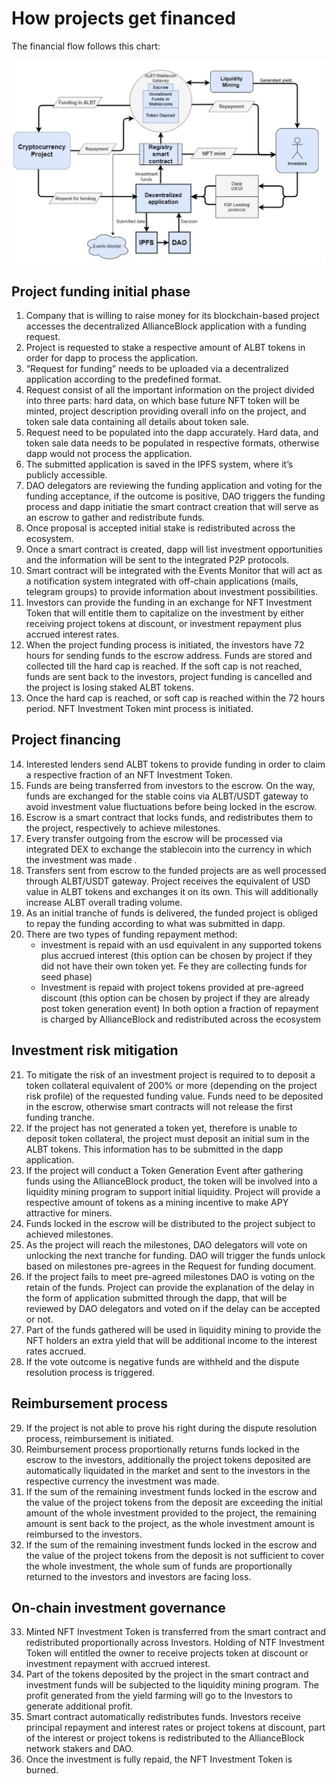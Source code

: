 # How projects get financed

The financial flow follows this chart:

![FinanceFLowChart](img/financeFlow.png)

## Project funding initial phase
 
1. Company  that is willing to raise money for its blockchain-based project accesses the decentralized AllianceBlock application with a funding request. 
2. Project is requested to stake a respective amount of ALBT tokens in order for dapp to process the application.
3. “Request for funding” needs to be uploaded via a decentralized application according to the predefined format. 
4. Request consist of all the important information on the project divided into three parts: hard data, on which base future NFT token will be minted, project description providing overall info on the project, and token sale data containing all details about token sale. 
5. Request need to be populated into the dapp accurately. Hard data, and token sale data needs to be populated in respective formats, otherwise dapp would not process the application.
6. The submitted application is saved in the IPFS system, where it’s publicly accessible.
7. DAO delegators are reviewing the funding application and voting for the funding acceptance, if the outcome is positive, DAO triggers the funding process and dapp initiatie the smart contract creation that will serve as an escrow to gather and redistribute funds.
8. Once proposal is accepted initial stake is redistributed across the ecosystem.
9. Once a smart contract is created, dapp will list investment opportunities and the information will be sent to the integrated P2P protocols. 
10. Smart contract will be integrated with the Events Monitor that will act as a notification system integrated with off-chain applications (mails, telegram groups) to provide information about investment possibilities. 
11. Investors can provide the funding in an exchange for NFT Investment Token that will entitle them to capitalize on the investment by either receiving project tokens at discount, or investment repayment plus accrued interest rates. 
12. When the project funding process is initiated, the investors have 72 hours for sending funds to the escrow address. Funds are stored and collected till the hard cap is reached. If the soft cap is not reached, funds are sent back to the investors, project funding is cancelled and the project is losing staked ALBT tokens. 
13. Once the hard cap is reached, or soft cap is reached within the 72 hours period. NFT Investment Token mint process is initiated. 


## Project financing  

14. Interested lenders send ALBT tokens to provide funding in order to claim a respective fraction of an NFT Investment Token. 
15. Funds are being transferred from investors to the escrow. On the way, funds are exchanged for the stable coins via ALBT/USDT gateway to avoid investment value fluctuations before being locked in the escrow.
16. Escrow is a smart contract that locks funds, and redistributes them to the project, respectively to achieve milestones. 
17. Every transfer outgoing from the escrow will be processed via integrated DEX to exchange the stablecoin into the currency in which the investment was made . 
18. Transfers sent from escrow to the funded projects are as well processed through ALBT/USDT gateway. Project receives the equivalent of USD value in ALBT tokens and  exchanges it on its own. This will additionally increase ALBT overall trading volume. 
19. As an initial tranche of funds is delivered, the funded project is obliged to repay the funding according to what was submitted in dapp. 
20. There are two types of funding repayment method:
    - investment is repaid with an usd equivalent in any supported tokens plus accrued interest (this option can be chosen by project if they did not have their own token yet. Fe they are collecting funds for seed phase) 
    - Investment is repaid with project tokens provided at pre-agreed discount  (this option can be chosen by project if they are already post token generation event)
    In both option a fraction of repayment is charged by AllianceBlock and redistributed across the ecosystem

## Investment risk mitigation 

21. To mitigate the risk of an investment project is required to to deposit a token collateral equivalent of 200% or more (depending on the project risk profile) of the requested funding value. Funds need to be deposited in the escrow, otherwise smart contracts will not release the first funding tranche. 
22. If the project has not generated a token yet, therefore is unable to deposit token collateral, the project must deposit an initial sum in the ALBT tokens. This information has to be submitted in the dapp application. 
23. If the project will conduct a Token Generation Event after gathering funds using the AllianceBlock product, the token will be involved into a liquidity mining program to support initial liquidity. Project will provide a respective amount of tokens as a mining incentive to make APY attractive for miners.  
24. Funds locked in the escrow will be distributed to the project subject to achieved milestones.
25. As the project will reach the milestones, DAO delegators will vote on unlocking the next tranche for funding. DAO will trigger the funds unlock based on milestones pre-agrees in the Request for funding document.
26. If the project fails to meet pre-agreed milestones DAO is voting on the retain of the funds. Project can provide the explanation of the delay in the form of application submitted through the dapp, that will be reviewed by DAO delegators and voted on if the delay can be accepted or not. 
27. Part of the funds gathered will be used in liquidity mining to provide the NFT holders an extra yield that will be additional income to the interest rates accrued.  
28. If the vote outcome is negative funds are withheld and the dispute resolution process is triggered. 

## Reimbursement process

29. If the project is not able to prove his right during the dispute resolution process, reimbursement is initiated. 
30. Reimbursement process proportionally returns funds locked in the escrow to the investors, additionally the project tokens deposited are automatically liquidated in the market and sent to the investors in the respective currency the investment was made.  
31. If the sum of the remaining investment funds locked in the escrow and the value of the project tokens from the deposit are exceeding the initial amount of the whole investment provided to the project, the remaining amount is sent back to the project, as the whole investment amount is reimbursed to the investors. 
32. If the sum of the remaining investment funds locked in the escrow and the value of the project tokens from the deposit is not sufficient to cover the whole investment, the whole sum of funds are proportionally returned to the investors and investors are facing loss. 

## On-chain investment governance

33. Minted NFT Investment Token is transferred from the smart contract and redistributed proportionally across Investors. Holding of NTF Investment Token will entitled the owner to receive projects token at discount or investment repayment with accrued interest.
34. Part of the tokens deposited by the project in the smart contract and investment funds will be subjected to the liquidity mining program. The profit generated from the yield farming will go to the Investors to generate additional profit. 
35. Smart contract automatically redistributes funds. Investors receive principal repayment and interest rates or project tokens at discount, part of the interest or project tokens is redistributed to the AllianceBlock network stakers and DAO.
36. Once the investment is fully repaid, the NFT Investment Token is burned. 
